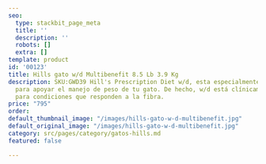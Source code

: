 ```yaml
---
seo:
  type: stackbit_page_meta
  title: ''
  description: ''
  robots: []
  extra: []
template: product
id: '00123'
title: Hills gato w/d Multibenefit 8.5 Lb 3.9 Kg
description: SKU:GWD39 Hill's Prescription Diet w/d, esta especialmente formulado
  para apoyar el manejo de peso de tu gato. De hecho, w/d está clínicamente probado
  para condiciones que responden a la fibra.
price: "795"
order: 
default_thumbnail_image: "/images/hills-gato-w-d-multibenefit.jpg"
default_original_image: "/images/hills-gato-w-d-multibenefit.jpg"
category: src/pages/category/gatos-hills.md
featured: false

---
```

